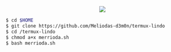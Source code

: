 <p align="center">
<img src="./img/image.png">
</p>

```bash
$ cd $HOME
$ git clone https://github.com/Meliodas-d3m0n/termux-lindo
$ cd /termux-lindo 
$ chmod a+x merrioda.sh 
$ bash merrioda.sh
```
